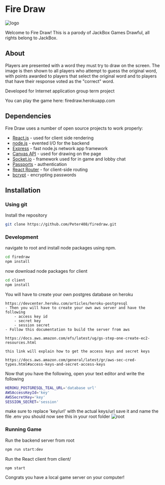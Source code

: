 # Fire Draw

![logo](https://i.imgur.com/d8abuTQ.jpg)

Welcome to Fire Draw! This is a parody of JackBox Games Drawful, all rights belong to JackBox.

## About
Players are presented with a word they must try to draw on the screen. The image is then shown to all players who attempt to guess the original word, with points awarded to players that select the original word and to players that have their response voted as the "correct" word.

Developed for Internet application group term project

You can play the game here:
firedraw.herokuapp.com

## Dependencies

Fire Draw uses a number of open source projects to work properly:

* [React.js](https://reactjs.org/) - used for client side rendering
* [node.js](https://nodejs.org/en/) - evented I/O for the backend
* [Express](https://expressjs.com/) - fast node.js network app framework
* [Canvas API](https://canvas.instructure.com/doc/api/) - used for drawing on the page
* [Socket.io](https://socket.io/) - framework used for in game and lobby chat
* [Passports](http://www.passportjs.org/) - authentication
* [React Router](https://reacttraining.com/react-router/) - for client-side routing
* [bcrypt](https://www.npmjs.com/package/bcrypt) - encrypting passwords

## Installation

### Using git
Install the repository
```sh
git clone https://github.com/Peter408/firedraw.git
```
### Development
navigate to root and install node packages using npm.
```sh
cd firedraw
npm install
```
now download node packages for client
```sh
cd client
npm install
```

You will have to create your own postgres database on heroku

	https://devcenter.heroku.com/articles/heroku-postgresql
	- Then you will have to create your own aws server and have the following
		- access key id
		- secret key
		- session secret
	- Follow this documentation to build the server from aws

	https://docs.aws.amazon.com/efs/latest/ug/gs-step-one-create-ec2-resources.html

	this link will explain how to get the access keys and secret keys

	https://docs.aws.amazon.com/general/latest/gr/aws-sec-cred-types.html#access-keys-and-secret-access-keys
Now that you have the following, open your text editor and write the following
```sh
HEROKU_POSTGRESQL_TEAL_URL='database url'
AWSAccessKeyId='key'
AWSSecretKey='key'
SESSION_SECRET='session'
```
make sure to replace 'key/url' with the actual keys/url
save it and name the file .env
you should now see this in your root folder
![root](https://i.imgur.com/Ku9q7ns.png)

### Running Game
Run the backend server from root
```sh
npm run start:dev
```

Run the React client from client/
```sh
npm start
```

Congrats you have a local game server on your computer!

